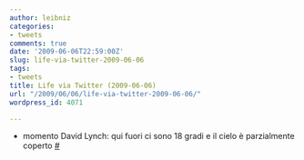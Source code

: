 ```yaml
---
author: leibniz
categories:
- tweets
comments: true
date: '2009-06-06T22:59:00Z'
slug: life-via-twitter-2009-06-06
tags:
- tweets
title: Life via Twitter (2009-06-06)
url: "/2009/06/06/life-via-twitter-2009-06-06/"
wordpress_id: 4071

---
```

* momento David Lynch: qui fuori ci sono 18 gradi e il cielo è parzialmente coperto [#](http://twitter.com/leibniz/statuses/2051774276)


